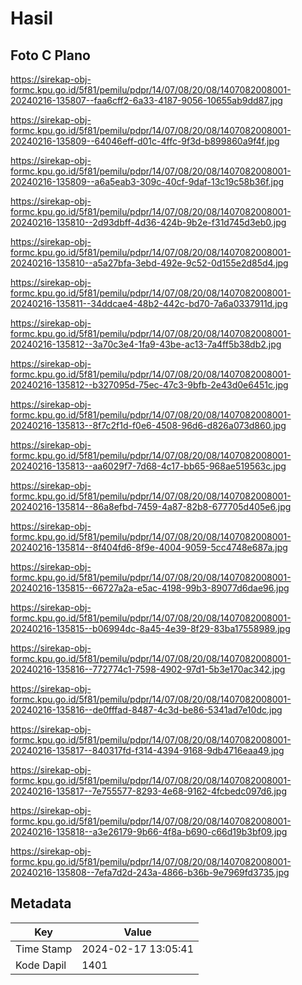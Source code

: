# Hasil

## Foto C Plano

https://sirekap-obj-formc.kpu.go.id/5f81/pemilu/pdpr/14/07/08/20/08/1407082008001-20240216-135807--faa6cff2-6a33-4187-9056-10655ab9dd87.jpg

https://sirekap-obj-formc.kpu.go.id/5f81/pemilu/pdpr/14/07/08/20/08/1407082008001-20240216-135809--64046eff-d01c-4ffc-9f3d-b899860a9f4f.jpg

https://sirekap-obj-formc.kpu.go.id/5f81/pemilu/pdpr/14/07/08/20/08/1407082008001-20240216-135809--a6a5eab3-309c-40cf-9daf-13c19c58b36f.jpg

https://sirekap-obj-formc.kpu.go.id/5f81/pemilu/pdpr/14/07/08/20/08/1407082008001-20240216-135810--2d93dbff-4d36-424b-9b2e-f31d745d3eb0.jpg

https://sirekap-obj-formc.kpu.go.id/5f81/pemilu/pdpr/14/07/08/20/08/1407082008001-20240216-135810--a5a27bfa-3ebd-492e-9c52-0d155e2d85d4.jpg

https://sirekap-obj-formc.kpu.go.id/5f81/pemilu/pdpr/14/07/08/20/08/1407082008001-20240216-135811--34ddcae4-48b2-442c-bd70-7a6a0337911d.jpg

https://sirekap-obj-formc.kpu.go.id/5f81/pemilu/pdpr/14/07/08/20/08/1407082008001-20240216-135812--3a70c3e4-1fa9-43be-ac13-7a4ff5b38db2.jpg

https://sirekap-obj-formc.kpu.go.id/5f81/pemilu/pdpr/14/07/08/20/08/1407082008001-20240216-135812--b327095d-75ec-47c3-9bfb-2e43d0e6451c.jpg

https://sirekap-obj-formc.kpu.go.id/5f81/pemilu/pdpr/14/07/08/20/08/1407082008001-20240216-135813--8f7c2f1d-f0e6-4508-96d6-d826a073d860.jpg

https://sirekap-obj-formc.kpu.go.id/5f81/pemilu/pdpr/14/07/08/20/08/1407082008001-20240216-135813--aa6029f7-7d68-4c17-bb65-968ae519563c.jpg

https://sirekap-obj-formc.kpu.go.id/5f81/pemilu/pdpr/14/07/08/20/08/1407082008001-20240216-135814--86a8efbd-7459-4a87-82b8-677705d405e6.jpg

https://sirekap-obj-formc.kpu.go.id/5f81/pemilu/pdpr/14/07/08/20/08/1407082008001-20240216-135814--8f404fd6-8f9e-4004-9059-5cc4748e687a.jpg

https://sirekap-obj-formc.kpu.go.id/5f81/pemilu/pdpr/14/07/08/20/08/1407082008001-20240216-135815--66727a2a-e5ac-4198-99b3-89077d6dae96.jpg

https://sirekap-obj-formc.kpu.go.id/5f81/pemilu/pdpr/14/07/08/20/08/1407082008001-20240216-135815--b06994dc-8a45-4e39-8f29-83ba17558989.jpg

https://sirekap-obj-formc.kpu.go.id/5f81/pemilu/pdpr/14/07/08/20/08/1407082008001-20240216-135816--772774c1-7598-4902-97d1-5b3e170ac342.jpg

https://sirekap-obj-formc.kpu.go.id/5f81/pemilu/pdpr/14/07/08/20/08/1407082008001-20240216-135816--de0fffad-8487-4c3d-be86-5341ad7e10dc.jpg

https://sirekap-obj-formc.kpu.go.id/5f81/pemilu/pdpr/14/07/08/20/08/1407082008001-20240216-135817--840317fd-f314-4394-9168-9db4716eaa49.jpg

https://sirekap-obj-formc.kpu.go.id/5f81/pemilu/pdpr/14/07/08/20/08/1407082008001-20240216-135817--7e755577-8293-4e68-9162-4fcbedc097d6.jpg

https://sirekap-obj-formc.kpu.go.id/5f81/pemilu/pdpr/14/07/08/20/08/1407082008001-20240216-135818--a3e26179-9b66-4f8a-b690-c66d19b3bf09.jpg

https://sirekap-obj-formc.kpu.go.id/5f81/pemilu/pdpr/14/07/08/20/08/1407082008001-20240216-135808--7efa7d2d-243a-4866-b36b-9e7969fd3735.jpg


## Metadata

| Key        | Value               |
| ---------- | ------------------- |
| Time Stamp | 2024-02-17 13:05:41 |
| Kode Dapil | 1401                |



